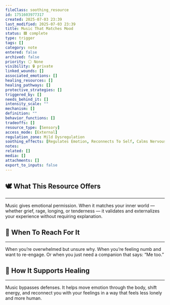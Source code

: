 ```yaml
---
fileClass: soothing_resource
id: 1751603977317
created: 2025-07-03 23:39
last_modified: 2025-07-03 23:39
title: Music That Matches Mood
status: 🟩 complete
type: trigger
tags: []
category: note
entered: false
archived: false
priority: ⚪ None
visibility: 🔒 private
linked_wounds: []
associated_emotions: []
healing_resources: []
healing_pathways: []
protective_strategies: []
triggered_by: []
needs_behind_it: []
intensity_scale: ""
mechanism: []
definition: ""
behavior_functions: []
tradeoffs: []
resource_type: [Sensory]
access_mode: [External]
regulation_zone: Mild Dysregulation
soothing_effects: [Regulates Emotion, Reconnects To Self, Calms Nervous System]
notes: 
related: []
media: []
attachments: []
export_to_inputs: false
---
```


## 🕊️ What This Resource Offers
---
Music gives emotional permission. When it matches your inner world — whether grief, rage, longing, or tenderness — it validates and externalizes your experience without requiring explanation.

## 📍 When To Reach For It
---
When you’re overwhelmed but unsure why. When you’re feeling numb and want to re-engage. Or when you just need a companion that says: “Me too.”

## 🔄 How It Supports Healing
---
Music bypasses defenses. It helps move emotion through the body, shift energy, and reconnect you with your feelings in a way that feels less lonely and more human.
